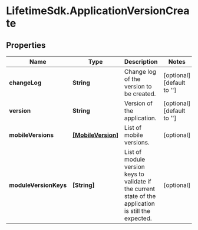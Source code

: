 # LifetimeSdk.ApplicationVersionCreate

## Properties
Name | Type | Description | Notes
------------ | ------------- | ------------- | -------------
**changeLog** | **String** | Change log of the version to be created. | [optional] [default to &#39;&#39;]
**version** | **String** | Version of the application. | [optional] [default to &#39;&#39;]
**mobileVersions** | [**[MobileVersion]**](MobileVersion.md) | List of mobile versions. | [optional] 
**moduleVersionKeys** | **[String]** | List of module version keys to validate if the current state of the application is still the expected. | [optional] 


